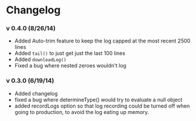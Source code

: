 # Changelog

### v 0.4.0 (8/26/14)

- Added Auto-trim feature to keep the log capped at the most recent 2500 lines
- Added `tail()` to just get just the last 100 lines
- Added `downloadLog()`
- Fixed a bug where nested zeroes wouldn't log

### v 0.3.0 (6/19/14)

- Added changelog
- fixed a bug where determineType() would try to evaluate a null object
- added recordLogs option so that log recording could be turned off when going to production, to avoid the log eating up memory.